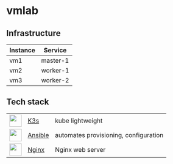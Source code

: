 # vmlab

## Infrastructure

| Instance | Service |
| -------- | ------- |
| vm1      |  master-1    |
| vm2      |    worker-1  |
| vm3      |     worker-2 |


## Tech stack

<table>
    <tr>
        <td><img width="32" src="https://avatars.githubusercontent.com/u/49319725"></td>
        <td><a href="https://k3s.io">K3s</a></td>
        <td>kube lightweight</td>
    </tr>
    <tr>
    <td><img width="32" src="https://img.shields.io/badge/ansible-%231A1918.svg?style=for-the-badge&logo=ansible&logoColor=white"></td>
        <td><a href="https://k3s.io">Ansible</a></td>
        <td>automates provisioning, configuration</td>
    </tr>
    <td><img width="32" src="https://img.shields.io/badge/nginx-%23009639.svg?style=for-the-badge&logo=nginx&logoColor=white"></td>
        <td><a href="https://nginx.org/">Nginx</a></td>
        <td>Nginx web server</td>
    </tr>
</table>